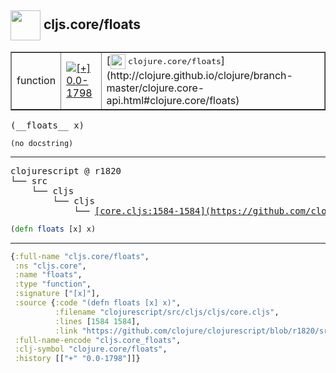 ## <img width="48px" valign="middle" src="http://i.imgur.com/Hi20huC.png"> cljs.core/floats

 <table border="1">
<tr>
<td>function</td>
<td><a href="https://github.com/cljsinfo/api-refs/tree/0.0-1798"><img valign="middle" alt="[+] 0.0-1798" src="https://img.shields.io/badge/+-0.0--1798-lightgrey.svg"></a> </td>
<td>
[<img height="24px" valign="middle" src="http://i.imgur.com/1GjPKvB.png"> <samp>clojure.core/floats</samp>](http://clojure.github.io/clojure/branch-master/clojure.core-api.html#clojure.core/floats)
</td>
</tr>
</table>

 <samp>
(__floats__ x)<br>
</samp>

```
(no docstring)
```

---

 <pre>
clojurescript @ r1820
└── src
    └── cljs
        └── cljs
            └── <ins>[core.cljs:1584-1584](https://github.com/clojure/clojurescript/blob/r1820/src/cljs/cljs/core.cljs#L1584-L1584)</ins>
</pre>

```clj
(defn floats [x] x)
```


---

```clj
{:full-name "cljs.core/floats",
 :ns "cljs.core",
 :name "floats",
 :type "function",
 :signature ["[x]"],
 :source {:code "(defn floats [x] x)",
          :filename "clojurescript/src/cljs/cljs/core.cljs",
          :lines [1584 1584],
          :link "https://github.com/clojure/clojurescript/blob/r1820/src/cljs/cljs/core.cljs#L1584-L1584"},
 :full-name-encode "cljs.core_floats",
 :clj-symbol "clojure.core/floats",
 :history [["+" "0.0-1798"]]}

```
